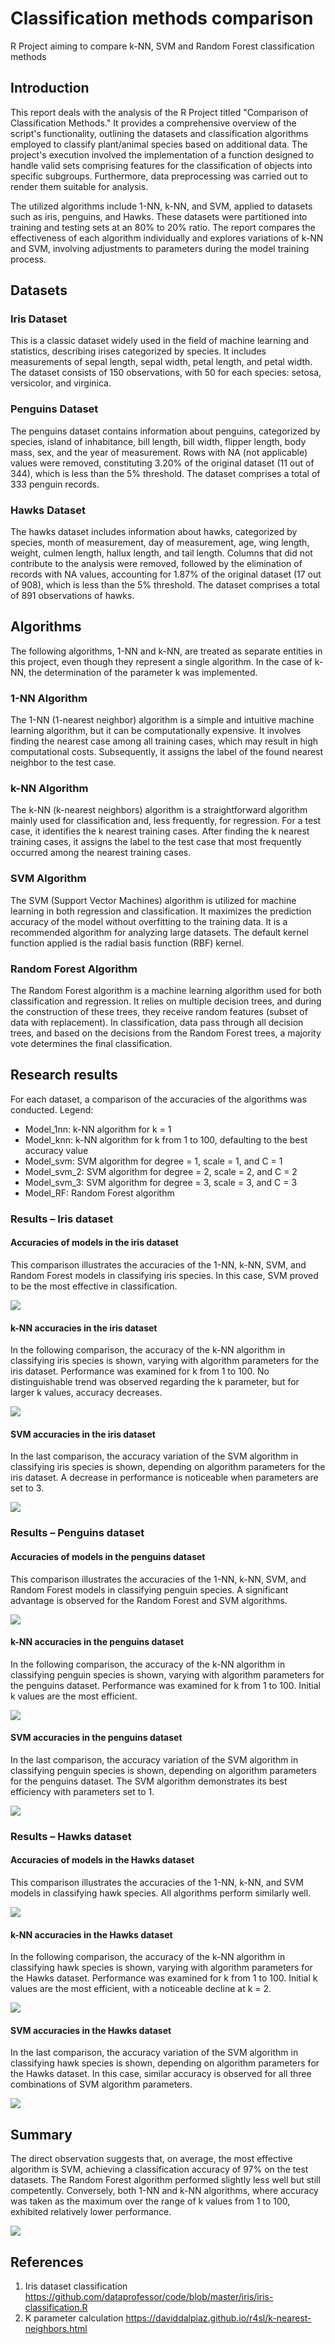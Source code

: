 # Classification methods comparison
R Project aiming to compare k-NN, SVM and Random Forest classification methods

## Introduction
This report deals with the analysis of the R Project titled "Comparison of Classification Methods." It provides a comprehensive overview of the script's functionality, outlining the datasets and classification algorithms employed to classify plant/animal species based on additional data. The project's execution involved the implementation of a function designed to handle valid sets comprising features for the classification of objects into specific subgroups. Furthermore, data preprocessing was carried out to render them suitable for analysis.

The utilized algorithms include 1-NN, k-NN, and SVM, applied to datasets such as iris, penguins, and Hawks. These datasets were partitioned into training and testing sets at an 80% to 20% ratio. The report compares the effectiveness of each algorithm individually and explores variations of k-NN and SVM, involving adjustments to parameters during the model training process.

## Datasets
### Iris Dataset
This is a classic dataset widely used in the field of machine learning and statistics, describing irises categorized by species. It includes measurements of sepal length, sepal width, petal length, and petal width. The dataset consists of 150 observations, with 50 for each species: setosa, versicolor, and virginica.

### Penguins Dataset
The penguins dataset contains information about penguins, categorized by species, island of inhabitance, bill length, bill width, flipper length, body mass, sex, and the year of measurement. Rows with NA (not applicable) values were removed, constituting 3.20% of the original dataset (11 out of 344), which is less than the 5% threshold. The dataset comprises a total of 333 penguin records.

### Hawks Dataset
The hawks dataset includes information about hawks, categorized by species, month of measurement, day of measurement, age, wing length, weight, culmen length, hallux length, and tail length. Columns that did not contribute to the analysis were removed, followed by the elimination of records with NA values, accounting for 1.87% of the original dataset (17 out of 908), which is less than the 5% threshold. The dataset comprises a total of 891 observations of hawks.

## Algorithms
The following algorithms, 1-NN and k-NN, are treated as separate entities in this project, even though they represent a single algorithm. In the case of k-NN, the determination of the parameter k was implemented.

### 1-NN Algorithm
The 1-NN (1-nearest neighbor) algorithm is a simple and intuitive machine learning algorithm, but it can be computationally expensive. It involves finding the nearest case among all training cases, which may result in high computational costs. Subsequently, it assigns the label of the found nearest neighbor to the test case.

### k-NN Algorithm
The k-NN (k-nearest neighbors) algorithm is a straightforward algorithm mainly used for classification and, less frequently, for regression. For a test case, it identifies the k nearest training cases. After finding the k nearest training cases, it assigns the label to the test case that most frequently occurred among the nearest training cases.

### SVM Algorithm
The SVM (Support Vector Machines) algorithm is utilized for machine learning in both regression and classification. It maximizes the prediction accuracy of the model without overfitting to the training data. It is a recommended algorithm for analyzing large datasets. The default kernel function applied is the radial basis function (RBF) kernel.

### Random Forest Algorithm
The Random Forest algorithm is a machine learning algorithm used for both classification and regression. It relies on multiple decision trees, and during the construction of these trees, they receive random features (subset of data with replacement). In classification, data pass through all decision trees, and based on the decisions from the Random Forest trees, a majority vote determines the final classification.

## Research results
For each dataset, a comparison of the accuracies of the algorithms was conducted. Legend:

- Model_1nn: k-NN algorithm for k = 1
- Model_knn: k-NN algorithm for k from 1 to 100, defaulting to the best accuracy value
- Model_svm: SVM algorithm for degree = 1, scale = 1, and C = 1
- Model_svm_2: SVM algorithm for degree = 2, scale = 2, and C = 2
- Model_svm_3: SVM algorithm for degree = 3, scale = 3, and C = 3
- Model_RF: Random Forest algorithm

### Results – Iris dataset
#### Accuracies of models in the iris dataset
This comparison illustrates the accuracies of the 1-NN, k-NN, SVM, and Random Forest models in classifying iris species. In this case, SVM proved to be the most effective in classification.

![](/src/acc-iris.png)

#### k-NN accuracies in the iris dataset
In the following comparison, the accuracy of the k-NN algorithm in classifying iris species is shown, varying with algorithm parameters for the iris dataset. Performance was examined for k from 1 to 100. No distinguishable trend was observed regarding the k parameter, but for larger k values, accuracy decreases.

![](/src/knn-iris.png)

#### SVM accuracies in the iris dataset
In the last comparison, the accuracy variation of the SVM algorithm in classifying iris species is shown, depending on algorithm parameters for the iris dataset. A decrease in performance is noticeable when parameters are set to 3.

![](/src/svm-iris.png)

### Results – Penguins dataset
#### Accuracies of models in the penguins dataset
This comparison illustrates the accuracies of the 1-NN, k-NN, SVM, and Random Forest models in classifying penguin species. A significant advantage is observed for the Random Forest and SVM algorithms.

![](/src/acc-penguins.png)

#### k-NN accuracies in the penguins dataset
In the following comparison, the accuracy of the k-NN algorithm in classifying penguin species is shown, varying with algorithm parameters for the penguins dataset. Performance was examined for k from 1 to 100. Initial k values are the most efficient.

![](/src/knn-penguins.png)

#### SVM accuracies in the penguins dataset
In the last comparison, the accuracy variation of the SVM algorithm in classifying penguin species is shown, depending on algorithm parameters for the penguins dataset. The SVM algorithm demonstrates its best efficiency with parameters set to 1.

![](/src/svm-penguins.png)

### Results – Hawks dataset
#### Accuracies of models in the Hawks dataset
This comparison illustrates the accuracies of the 1-NN, k-NN, and SVM models in classifying hawk species. All algorithms perform similarly well.

![](/src/acc-Hawks.png)

#### k-NN accuracies in the Hawks dataset
In the following comparison, the accuracy of the k-NN algorithm in classifying hawk species is shown, varying with algorithm parameters for the Hawks dataset. Performance was examined for k from 1 to 100. Initial k values are the most efficient, with a noticeable decline at k = 2.

![](/src/knn-Hawks.png)

#### SVM accuracies in the Hawks dataset
In the last comparison, the accuracy variation of the SVM algorithm in classifying hawk species is shown, depending on algorithm parameters for the Hawks dataset. In this case, similar accuracy is observed for all three combinations of SVM algorithm parameters.

![](/src/svm-hawks.png)

## Summary
The direct observation suggests that, on average, the most effective algorithm is SVM, achieving a classification accuracy of 97% on the test datasets. The Random Forest algorithm performed slightly less well but still competently. Conversely, both 1-NN and k-NN algorithms, where accuracy was taken as the maximum over the range of k values from 1 to 100, exhibited relatively lower performance.

![](/src/algorithms-overall.png)

## References
1. Iris dataset classification https://github.com/dataprofessor/code/blob/master/iris/iris-classification.R
2. K parameter calculation https://daviddalpiaz.github.io/r4sl/k-nearest-neighbors.html
